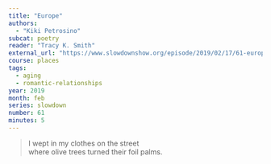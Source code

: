 ```yaml
---
title: "Europe"
authors:
  - "Kiki Petrosino"
subcat: poetry
reader: "Tracy K. Smith"
external_url: "https://www.slowdownshow.org/episode/2019/02/17/61-europe"
course: places
tags:
  - aging
  - romantic-relationships
year: 2019
month: feb
series: slowdown
number: 61
minutes: 5
---
```


> I wept in my clothes on the street  
where olive trees turned their foil palms.
